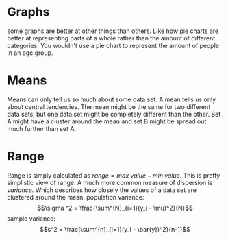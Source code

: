 # Graphs
some graphs are better at other things than others. Like how pie charts are better at representing parts of a whole rather than the amount of different categories. You wouldn't use a pie chart to represent the amount of people in an age group.

# Means
Means can only tell us so much about some data set. A mean tells us only about central tendencies. The mean might be the same for two different data sets, but one data set might be completely different than the other. Set A might have a cluster around the mean and set B might be spread out much further than set A. 

# Range
Range is simply calculated as $range = max \; value - min \; value$. This is pretty simplistic view of range. A much more common measure of dispersion is *variance*. Which describes how closely the values of a data set are clustered around the mean. 
population variance: $$\sigma ^2 = \frac{\sum^{N}_{i=1}(y_i - \mu)^2}{N}$$sample variance: $$s^2 = \frac{\sum^{n}_{i=1}(y_i - \bar{y})^2}{n-1}$$ 
